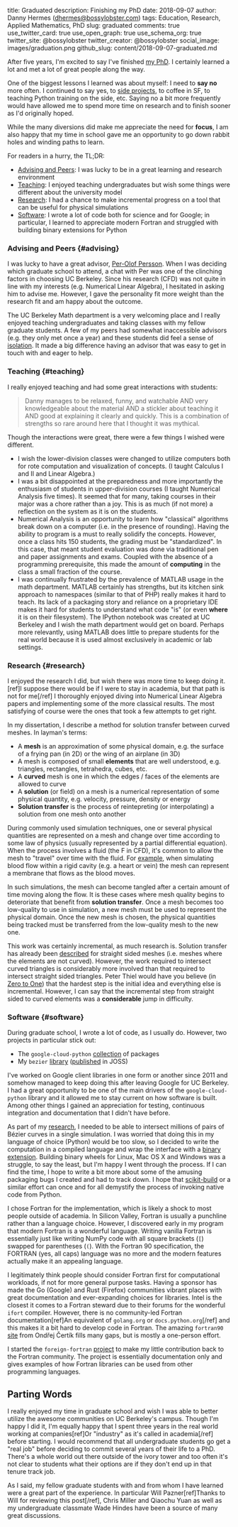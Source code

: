 title: Graduated
description: Finishing my PhD
date: 2018-09-07
author: Danny Hermes (dhermes@bossylobster.com)
tags: Education, Research, Applied Mathematics, PhD
slug: graduated
comments: true
use_twitter_card: true
use_open_graph: true
use_schema_org: true
twitter_site: @bossylobster
twitter_creator: @bossylobster
social_image: images/graduation.png
github_slug: content/2018-09-07-graduated.md

After five years, I'm excited to say I've finished [my PhD][1]. I certainly
learned a lot and met a lot of great people along the way.

One of the biggest lessons I learned was about myself: I need to **say no**
more often. I continued to say yes, to [side projects][6], to coffee in SF, to
teaching Python training on the side, etc. Saying no a bit more frequently
would have allowed me to spend more time on research and to finish sooner as
I'd originally hoped.

While the many diversions did make me appreciate the need for **focus**, I am
also happy that my time in school gave me an opportunity to go down rabbit
holes and winding paths to learn.

For readers in a hurry, the TL;DR:

- [Advising and Peers](#advising): I was lucky to be in a great learning and
  research environment
- [Teaching](#teaching): I enjoyed teaching undergraduates but wish some things
  were different about the university model
- [Research](#research): I had a chance to make incremental progress on a tool
  that can be useful for physical simulations
- [Software](#software): I wrote a lot of code both for science and for Google;
  in particular, I learned to appreciate modern Fortran and struggled with
  building binary extensions for Python

### Advising and Peers {#advising}

I was lucky to have a great advisor, [Per-Olof Persson][2].
When I was deciding which graduate school to attend, a chat with Per
was one of the clinching factors in choosing UC Berkeley. Since his
research (CFD) was not quite in line with my interests (e.g. Numerical
Linear Algebra), I hesitated in asking him to advise me. However,
I gave the personality fit more weight than the research fit and am happy
about the outcome.

The UC Berkeley Math department is a very welcoming place and I really
enjoyed teaching undergraduates and taking classes with my fellow
graduate students. A few of my peers had somewhat inaccessible
advisors (e.g. they only met once a year) and these students did
feel a sense of [isolation][5]. It made a big difference having an advisor that
was easy to get in touch with and eager to help.

### Teaching {#teaching}

I really enjoyed teaching and had some great interactions with students:

> Danny manages to be relaxed, funny, and watchable AND very knowledgeable
> about the material AND a stickler about teaching it AND good at explaining
> it clearly and quickly. This is a combination of strengths so rare around
> here that I thought it was mythical.

Though the interactions were great, there were a few things I wished were
different.

- I wish the lower-division classes were changed to utilize computers both
  for rote computation and visualization of concepts. (I taught Calculus I and
  II and Linear Algebra.)
- I was a bit disappointed at the preparedness and more importantly the
  enthusiasm of students in upper-division courses (I taught Numerical Analysis
  five times). It seemed that for many, taking courses in their major was
  a chore rather than a joy. This is as much (if not more) a reflection on the
  system as it is on the students.
- Numerical Analysis is an opportunity to learn how "classical" algorithms
  break down on a computer (i.e. in the presence of rounding). Having the
  ability to program is a must to really solidify the concepts. However, once
  a class hits 150 students, the grading must be "standardized". In this case,
  that meant student evaluation was done via traditional pen and paper
  assignments and exams. Coupled with the absence of a programming
  prerequisite, this made the amount of **computing** in the class
  a small fraction of the course.
- I was continually frustrated by the prevalence of MATLAB usage in the
  math department. MATLAB certainly has strengths, but its kitchen sink
  approach to namespaces (similar to that of PHP) really makes it hard to
  teach. Its lack of a packaging story and reliance on a proprietary IDE
  makes it hard for students to understand what code "is" (or even **where**
  it is on their filesystem). The IPython notebook was created at UC
  Berkeley and I wish the math department would get on board. Perhaps more
  relevantly, using MATLAB does little to prepare students for the real world
  because it is used almost exclusively in academic or lab settings.

### Research {#research}

I enjoyed the research I did, but wish there was more time to keep doing it.
[ref]I suppose there would be if I were to stay in academia, but that path is
not for me[/ref] I thoroughly enjoyed diving into Numerical Linear Algebra
papers and implementing some of the more classical results. The most satisfying
of course were the ones that took a few attempts to get right.

In my dissertation, I describe a method for solution transfer between
curved meshes. In layman's terms:

- A **mesh** is an approximation of some physical domain, e.g. the surface
  of a frying pan (in 2D) or the wing of an airplane (in 3D)
- A mesh is composed of small **elements** that are well understood, e.g.
  triangles, rectangles, tetrahedra, cubes, etc.
- A **curved** mesh is one in which the edges / faces of the elements are
  allowed to curve
- A **solution** (or field) on a mesh is a numerical representation of
  some physical quantity, e.g. velocity, pressure, density or energy
- **Solution transfer** is the process of reintepreting (or interpolating)
  a solution from one mesh onto another

During commonly used simulation techniques, one or several physical quantities
are represented on a mesh and change over time according to some law
of physics (usually represented by a partial differential equation). When the
process involves a fluid (the F in CFD), it's common to allow the mesh to
"travel" over time with the fluid. For [example][8], when simulating blood flow
within a rigid cavity (e.g. a heart or vein) the mesh can represent a membrane
that flows as the blood moves.

In such simulations, the mesh can become tangled after a certain amount of
time moving along the flow. It is these cases where mesh quality begins to
deteroriate that benefit from **solution transfer**. Once a mesh becomes too
low-quality to use in simulation, a new mesh must be used to represent the
physical domain. Once the new mesh is chosen, the physical quantities being
tracked must be transferred from the low-quality mesh to the new one.

This work was certainly incremental, as much research is. Solution transfer
has already been [described][9] for straight sided meshes (i.e. meshes
where the elements are not curved). However, the work required to intersect
curved triangles is considerably more involved than that required to
intersect straight sided triangles. Peter Thiel would have you
believe (in [Zero to One][7]) that the hardest step is the initial idea and
everything else is incremental. However, I can say that the incremental
step from straight sided to curved elements was a **considerable** jump in
difficulty.

### Software {#software}

During graduate school, I wrote a lot of code, as I usually do. However,
two projects in particular stick out:

- The `google-cloud-python` [collection][6] of packages
- My `bezier` [library][3] ([published][4] in JOSS)

I've worked on Google client libraries in one form or another since 2011 and
somehow managed to keep doing this after leaving Google for UC Berkeley. I
had a great opportunity to be one of the main drivers of the
`google-cloud-python` library and it allowed me to stay current on how
software is built. Among other things I gained an appreciation for testing,
continuous integration and documentation that I didn't have before.

As part of my [research](#research), I needed to be able to intersect
millions of pairs of B&#xe9;zier curves in a single simulation. I was worried
that doing this in my language of choice (Python) would be too slow, so I
decided to write the computation in a compiled language and wrap the interface
with a [binary extension][10]. Building binary wheels for Linux, Mac OS X and
Windows was a struggle, to say the least, but I'm happy I went through the
process. If I can find the time, I hope to write a bit more about some of
the amusing packaging bugs I created and had to track down. I hope that
[scikit-build][11] or a similar effort can once and for all demystify the
process of invoking native code from Python.

I chose Fortran for the implementation, which is likely a shock to most
people outside of academia. In Silicon Valley, Fortran is usually a punchline
rather than a language choice. However, I discovered early in my program that
modern Fortran is a wonderful language. Writing vanilla Fortran is essentially
just like writing NumPy code with all square brackets (`[`) swapped
for parentheses (`(`). With the Fortran 90 specification, the FORTRAN (yes, all
caps) language was no more and the modern features actually make it an
appealing language.

I legitimately think people should consider Fortran first for computational
workloads, if not for more general purpose tasks. Having a sponsor has made
the Go (Google) and Rust (Firefox) communities vibrant places with great
documentation and ever-expanding choices for libraries. Intel is the closest
it comes to a Fortran steward due to their forums for the wonderful
`ifort` compiler. However, there is no community-led Fortran
documentation[ref]An equivalent of `golang.org` or `docs.python.org`[/ref]
and this makes it a bit hard to develop code in Fortran. The amazing
`fortran90` [site][13] from Ond&#x159;ej &#x10c;ert&#xed;k fills many gaps, but
is mostly a one-person effort.

I started the `foreign-fortran` [project][12] to make my little contribution
back to the Fortran community. The project is essentially documentation only
and gives examples of how Fortran libraries can be used from other programming
languages.

## Parting Words

I really enjoyed my time in graduate school and wish I was able to better
utilize the awesome communities on UC Berkeley's campus. Though I'm happy I
did it, I'm equally happy that I spent three years in the real world working
at companies[ref]Or "industry" as it's called in academia[/ref] before
starting. I would recommend that all undergraduate students go get a "real job"
before deciding to commit several years of their life to a PhD. There's a whole
world out there outside of the ivory tower and too often it's not clear to
students what their options are if they don't end up in that tenure track
job.

As I said, my fellow graduate students with and from whom I have learned were
a great part of the experience. In particular Will Pazner[ref]Thanks to Will
for reviewing this post[/ref], Chris Miller and Qiaochu Yuan as well as my
undergraduate classmate Wade Hindes have been a source of many great
discussions.

[1]: https://github.com/dhermes/phd-thesis
[2]: http://persson.berkeley.edu
[3]: https://bezier.readthedocs.io/en/latest/
[4]: http://joss.theoj.org/papers/10.21105/joss.00267
[5]: http://www.fast.ai/2018/08/27/grad-school/
[6]: https://github.com/GoogleCloudPlatform/google-cloud-python/
[7]: https://en.wikipedia.org/wiki/Zero_to_One
[8]: https://www.cs.cmu.edu/~tp517/papers/cardoze04bezier-b.pdf
[9]: https://doi.org/10.1016/j.cma.2010.07.015
[10]: https://packaging.python.org/guides/packaging-binary-extensions/#an-overview-of-binary-extensions
[11]: https://scikit-build.readthedocs.io/en/latest/
[12]: https://foreign-fortran.readthedocs.io/en/latest/
[13]: https://www.fortran90.org/

